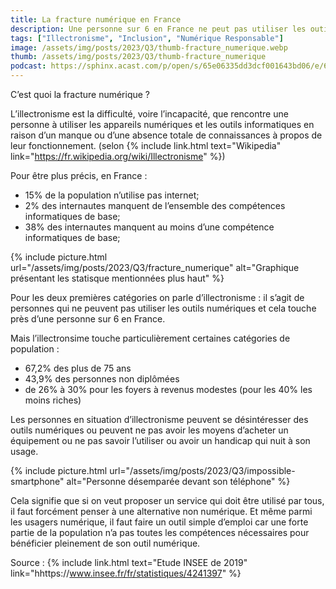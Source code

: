 ```yaml
---
title: La fracture numérique en France
description: Une personne sur 6 en France ne peut pas utiliser les outils numériques.
tags: ["Illectronisme", "Inclusion", "Numérique Responsable"]
image: /assets/img/posts/2023/Q3/thumb-fracture_numerique.webp
thumb: /assets/img/posts/2023/Q3/thumb-fracture_numerique
podcast: https://sphinx.acast.com/p/open/s/65e06335dd3dcf001643bd06/e/65e0817cef8f000017ae7003/media.mp3
---
```


C’est quoi la fracture numérique ?


L’illectronisme est la difficulté, voire l’incapacité, que rencontre une personne à utiliser les appareils numériques et les outils informatiques en raison d’un manque ou d’une absence totale de connaissances à propos de leur fonctionnement. (selon {% include link.html text="Wikipedia" link="https://fr.wikipedia.org/wiki/Illectronisme" %})


Pour être plus précis, en France :
- 15% de la population n’utilise pas internet;
- 2% des internautes manquent de l’ensemble des compétences informatiques de base;
- 38% des internautes manquent au moins d’une compétence informatiques de base;

{% include picture.html 
    url="/assets/img/posts/2023/Q3/fracture_numerique"
    alt="Graphique présentant les statisque mentionnées plus haut"
 %}

Pour les deux premières catégories on parle d’illectronisme : il s’agit de personnes qui ne peuvent pas utiliser les outils numériques et cela touche près d’une personne sur 6 en France.

Mais l’illectronsime touche particulièrement certaines catégories de population :
- 67,2% des plus de 75 ans 
- 43,9% des personnes non diplômées 
- de 26% à 30% pour les foyers à revenus modestes (pour les 40% les moins riches) 

Les personnes en situation d’illectronisme peuvent se désintéresser des outils numériques ou peuvent ne pas avoir les moyens d’acheter un équipement ou ne pas savoir l’utiliser ou avoir un handicap qui nuit à son usage.

{% include picture.html 
    url="/assets/img/posts/2023/Q3/impossible-smartphone"
    alt="Personne désemparée devant son téléphone"
 %}

Cela signifie que si on veut proposer un service qui doit être utilisé par tous, il faut forcément penser à une alternative non numérique. Et même parmi les usagers numérique, il faut faire un outil simple d’emploi car une forte partie de la population n’a pas toutes les compétences nécessaires pour bénéficier pleinement de son outil numérique.

Source : {% include link.html text="Etude INSEE de 2019" link="hhttps://www.insee.fr/fr/statistiques/4241397" %}